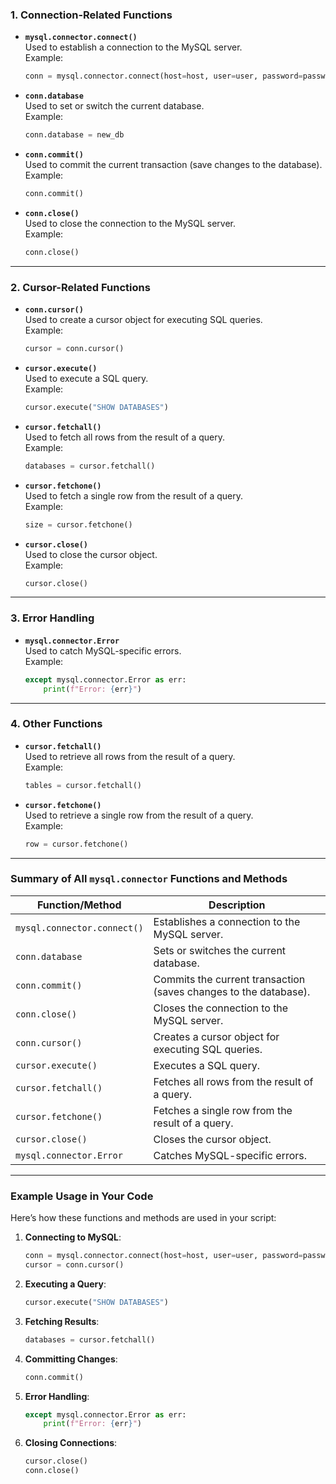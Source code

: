 ### 1. **Connection-Related Functions**
   - **`mysql.connector.connect()`**  
     Used to establish a connection to the MySQL server.  
     Example:
     ```python
     conn = mysql.connector.connect(host=host, user=user, password=password)
     ```

   - **`conn.database`**  
     Used to set or switch the current database.  
     Example:
     ```python
     conn.database = new_db
     ```

   - **`conn.commit()`**  
     Used to commit the current transaction (save changes to the database).  
     Example:
     ```python
     conn.commit()
     ```

   - **`conn.close()`**  
     Used to close the connection to the MySQL server.  
     Example:
     ```python
     conn.close()
     ```

---

### 2. **Cursor-Related Functions**
   - **`conn.cursor()`**  
     Used to create a cursor object for executing SQL queries.  
     Example:
     ```python
     cursor = conn.cursor()
     ```

   - **`cursor.execute()`**  
     Used to execute a SQL query.  
     Example:
     ```python
     cursor.execute("SHOW DATABASES")
     ```

   - **`cursor.fetchall()`**  
     Used to fetch all rows from the result of a query.  
     Example:
     ```python
     databases = cursor.fetchall()
     ```

   - **`cursor.fetchone()`**  
     Used to fetch a single row from the result of a query.  
     Example:
     ```python
     size = cursor.fetchone()
     ```

   - **`cursor.close()`**  
     Used to close the cursor object.  
     Example:
     ```python
     cursor.close()
     ```

---

### 3. **Error Handling**
   - **`mysql.connector.Error`**  
     Used to catch MySQL-specific errors.  
     Example:
     ```python
     except mysql.connector.Error as err:
         print(f"Error: {err}")
     ```

---

### 4. **Other Functions**
   - **`cursor.fetchall()`**  
     Used to retrieve all rows from the result of a query.  
     Example:
     ```python
     tables = cursor.fetchall()
     ```

   - **`cursor.fetchone()`**  
     Used to retrieve a single row from the result of a query.  
     Example:
     ```python
     row = cursor.fetchone()
     ```

---

### Summary of All `mysql.connector` Functions and Methods
| **Function/Method**            | **Description**                                                                 |
|--------------------------------|---------------------------------------------------------------------------------|
| `mysql.connector.connect()`    | Establishes a connection to the MySQL server.                                   |
| `conn.database`                | Sets or switches the current database.                                          |
| `conn.commit()`                | Commits the current transaction (saves changes to the database).                |
| `conn.close()`                 | Closes the connection to the MySQL server.                                      |
| `conn.cursor()`                | Creates a cursor object for executing SQL queries.                              |
| `cursor.execute()`             | Executes a SQL query.                                                           |
| `cursor.fetchall()`            | Fetches all rows from the result of a query.                                    |
| `cursor.fetchone()`            | Fetches a single row from the result of a query.                                |
| `cursor.close()`               | Closes the cursor object.                                                       |
| `mysql.connector.Error`        | Catches MySQL-specific errors.                                                  |

---

### Example Usage in Your Code
Here’s how these functions and methods are used in your script:

1. **Connecting to MySQL**:
   ```python
   conn = mysql.connector.connect(host=host, user=user, password=password)
   cursor = conn.cursor()
   ```

2. **Executing a Query**:
   ```python
   cursor.execute("SHOW DATABASES")
   ```

3. **Fetching Results**:
   ```python
   databases = cursor.fetchall()
   ```

4. **Committing Changes**:
   ```python
   conn.commit()
   ```

5. **Error Handling**:
   ```python
   except mysql.connector.Error as err:
       print(f"Error: {err}")
   ```

6. **Closing Connections**:
   ```python
   cursor.close()
   conn.close()
   ```

